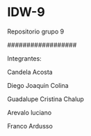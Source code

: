 # IDW-9
Repositorio grupo 9

##################

Integrantes:

Candela Acosta

Diego Joaquin Colina

Guadalupe Cristina Chalup

Arevalo luciano

Franco Ardusso